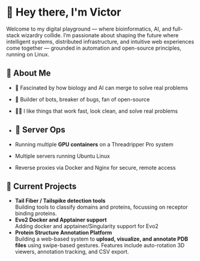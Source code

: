 # 👋 Hey there, I'm Victor

Welcome to my digital playground — where bioinformatics, AI, and full-stack wizardry collide. I’m passionate about shaping the future where intelligent systems, distributed infrastructure, and intuitive web experiences come together — grounded in automation and open-source principles, running on Linux.

## 🧙 About Me

- 🧠 Fascinated by how biology and AI can merge to solve real problems  
- 👾 Builder of bots, breaker of bugs, fan of open-source  
- 🧑‍💻 I like things that work fast, look clean, and solve real problems

- ## 🔧 Server Ops

- Running multiple **GPU containers** on a Threadripper Pro system
- Multiple servers running Ubuntu Linux
- Reverse proxies via Docker and Nginx for secure, remote access  

## 🔬 Current Projects

- **Tail Fiber / Tailspike detection tools**  
  Building tools to classify domains and proteins, focussing on receptor binding proteins.
- **Evo2 Docker and Apptainer support**  
  Adding docker and apptainer/Singularity support for Evo2
- **Protein Structure Annotation Platform**  
  Building a web-based system to **upload, visualize, and annotate PDB files** using swipe-based gestures. Features include auto-rotation 3D viewers, annotation tracking, and CSV export.
